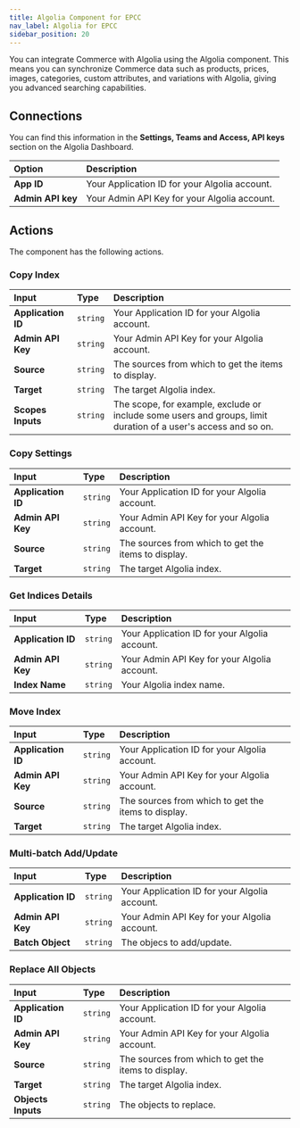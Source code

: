 ```yaml
---
title: Algolia Component for EPCC
nav_label: Algolia for EPCC
sidebar_position: 20
---
```


You can integrate Commerce with Algolia using the Algolia component. This means you can synchronize Commerce data such as products, prices, images, categories, custom attributes, and variations with Algolia, giving you advanced searching capabilities. 

## Connections

You can find this information in the **Settings, Teams and Access, API keys** section on the Algolia Dashboard.

| Option            | Description                                   |
|:------------------|:----------------------------------------------|
| **App ID**        | Your Application ID for your Algolia account. |
| **Admin API key** | Your Admin API Key for your Algolia account.  |

## Actions

The component has the following actions.

### Copy Index

| Input | Type | Description | 
|:--- |:--- | :--- | 
| **Application ID** | `string` | Your Application ID for your Algolia account. | 
| **Admin  API Key**  | `string` | Your Admin API Key for your Algolia account. | 
| **Source** | `string` | The sources from which to get the items to display. | 
| **Target** | `string` | The target Algolia index. | 
| **Scopes Inputs** | `string` | The scope, for example, exclude or include some users and groups, limit duration of a user's access and so on.  | 

### Copy Settings

| Input | Type | Description | 
|:--- |:--- | :--- | 
| **Application ID** | `string` | Your Application ID for your Algolia account. | 
| **Admin  API Key**  | `string` | Your Admin API Key for your Algolia account. | 
| **Source** | `string` | The sources from which to get the items to display. | 
| **Target** | `string` | The target Algolia index. | 

### Get Indices Details

| Input | Type | Description | 
|:--- |:--- | :--- | 
| **Application ID** | `string` | Your Application ID for your Algolia account. | 
| **Admin  API Key**  | `string` | Your Admin API Key for your Algolia account. | 
| **Index Name** | `string` | Your Algolia index name. | 

### Move Index

| Input | Type | Description |
|:--- |:--- | :--- | 
| **Application ID** | `string` | Your Application ID for your Algolia account. | 
| **Admin  API Key**  | `string` | Your Admin API Key for your Algolia account. | 
| **Source** | `string` | The sources from which to get the items to display. | 
| **Target** | `string` | The target Algolia index. | 

### Multi-batch Add/Update

| Input | Type | Description |
|:--- |:--- | :--- | 
| **Application ID** | `string` | Your Application ID for your Algolia account. | 
| **Admin  API Key**  | `string` | Your Admin API Key for your Algolia account. | 
| **Batch Object** | `string` | The objecs to add/update. | 

### Replace All Objects

| Input | Type | Description |
|:--- |:--- | :--- | 
| **Application ID** | `string` | Your Application ID for your Algolia account. | 
| **Admin  API Key**  | `string` | Your Admin API Key for your Algolia account. | 
| **Source** | `string` | The sources from which to get the items to display. | 
| **Target** | `string` | The target Algolia index. |  
| **Objects Inputs** | `string` | The objects to replace. | 

